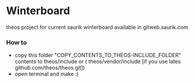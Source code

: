 # Winterboard

theos project for current saurik winterboard available in gitweb.saurik.com

### How to

* copy this folder "COPY_CONTENTS_TO_THEOS-INCLUDE_FOLDER" contents to theos/include or ( theos/vendor/include [if you use lates github.com/theos/theos.git])
* open terminal and make :)

